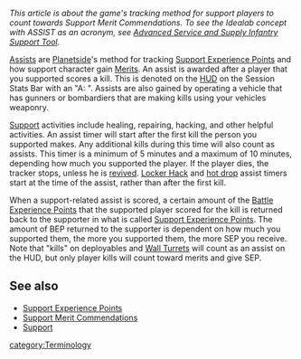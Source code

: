 _This article is about the game's tracking method for support players to
count towards Support Merit Commendations. To see the Idealab concept
with ASSIST as an acronym, see [Advanced Service and Supply Infantry
Support
Tool](Advanced_Service_and_Supply_Infantry_Support_Tool.md)._

[Assists](Assist.md) are [Planetside](Planetside.md)'s
method for tracking [Support Experience
Points](Support_Experience_Points.md) and how support character
gain [Merits](Merit_Commendation.md). An assist is awarded after
a player that you supported scores a kill. This is denoted on the
[HUD](HUD.md) on the Session Stats Bar with an "A: ". Assists
are also gained by operating a vehicle that has gunners or bombardiers
that are making kills using your vehicles weaponry.

[Support](Support.md) activities include healing, repairing,
hacking, and other helpful activities. An assist timer will start after
the first kill the person you supported makes. Any additional kills
during this time will also count as assists. This timer is a minimum of
5 minutes and a maximum of 10 minutes, depending how much you supported
the player. If the player dies, the tracker stops, unless he is
[revived](revive.md). [Locker Hack](Locker_Hack.md) and
[hot drop](Galaxy_Support_Pilot.md) assist timers start at the
time of the assist, rather than after the first kill.

When a support-related assist is scored, a certain amount of the [Battle
Experience Points](Battle_Experience_Points.md) that the
supported player scored for the kill is returned back to the supporter
in what is called [Support Experience
Points](Support_Experience_Points.md). The amount of BEP
returned to the supporter is dependent on how much you supported them,
the more you supported them, the more SEP you receive. Note that "kills"
on deployables and [Wall Turrets](Wall_Turret.md) will count as
an assist on the HUD, but only player kills will count toward merits and
give SEP.

## See also

- [Support Experience Points](Support_Experience_Points.md)
- [Support Merit
  Commendations](Support_Merit_Commendations.md)
- [Support](Support.md)

[category:Terminology](category:Terminology.md)

